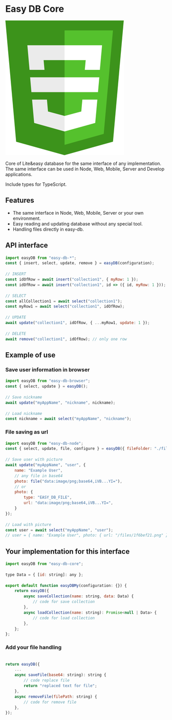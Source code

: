 # Easy DB Core

![Easy DB logo](../../logo.svg "Easy DB logo")

Core of Lite&easy database for the same interface of any implementation.
The same interface can be used in Node, Web, Mobile, Server and Develop applications.

Include types for TypeScript.

## Features

- The same interface in Node, Web, Mobile, Server or your own environment.
- Easy reading and updating database without any special tool.
- Handling files directly in easy-db.

## API interface

```js
import easyDB from "easy-db-*";
const { insert, select, update, remove } = easyDB(configuration);

// INSERT
const idOfRow = await insert("collection1", { myRow: 1 });
const idOfRow = await insert("collection1", id => ({ id, myRow: 1 }));

// SELECT
const allCollection1 = await select("collection1");
const myRow1 = await select("collection1", idOfRow);

// UPDATE
await update("collection1", idOfRow, { ...myRow1, update: 1 });

// DELETE
await remove("collection1", idOfRow); // only one row
```

## Example of use

### Save user information in browser
```js
import easyDB from "easy-db-browser";
const { select, update } = easyDB();

// Save nickname 
await update("myAppName", "nickname", nickname);

// Load nickname
const nickname = await select("myAppName", "nickname");
```

### File saving as url
```js
import easyDB from "easy-db-node";
const { select, update, file, configure } = easyDB({ fileFolder: "./files", fileUrl: "/files" });

// Save user with picture 
await update("myAppName", "user", {
    name: "Example User",
    // any file in base64
    photo: file("data:image/png;base64,iVB...YI="),
    // or
    photo: {
        type: "EASY_DB_FILE",
        url: "data:image/png;base64,iVB...YI=",
    }
});

// Load with picture
const user = await select("myAppName", "user");
// user = { name: "Example User", photo: { url: "/files/1f6bef21.png" } }
```


## Your implementation for this interface

```js
import easyDB from "easy-db-core";

type Data = { [id: string]: any };

export default function easyDBMy(configuration: {}) {
    return easyDB({
        async saveCollection(name: string, data: Data) {
            // code for save collection
        },
        async loadCollection(name: string): Promise<null | Data> {
            // code for load collection
        },
    };
};

```

### Add your file handling 

```js

return easyDB({
    ...
    async saveFile(base64: string): string {
        // code replace file
        return "replaced text for file";
    },
    async removeFile(filePath: string) {
        // code for remove file
    },
});
```
